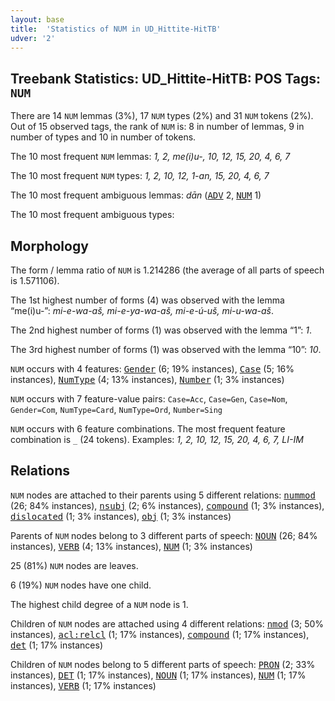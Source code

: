 ```yaml
---
layout: base
title:  'Statistics of NUM in UD_Hittite-HitTB'
udver: '2'
---
```


## Treebank Statistics: UD_Hittite-HitTB: POS Tags: `NUM`

There are 14 `NUM` lemmas (3%), 17 `NUM` types (2%) and 31 `NUM` tokens (2%).
Out of 15 observed tags, the rank of `NUM` is: 8 in number of lemmas, 9 in number of types and 10 in number of tokens.

The 10 most frequent `NUM` lemmas: <em>1, 2, me(i)u-, 10, 12, 15, 20, 4, 6, 7</em>

The 10 most frequent `NUM` types:  <em>1, 2, 10, 12, 1-an, 15, 20, 4, 6, 7</em>

The 10 most frequent ambiguous lemmas: <em>dān</em> (<tt><a href="hit_hittb-pos-ADV.html">ADV</a></tt> 2, <tt><a href="hit_hittb-pos-NUM.html">NUM</a></tt> 1)

The 10 most frequent ambiguous types:  



## Morphology

The form / lemma ratio of `NUM` is 1.214286 (the average of all parts of speech is 1.571106).

The 1st highest number of forms (4) was observed with the lemma “me(i)u-”: <em>mi-e-wa-aš, mi-e-ya-wa-aš, mi-e-ú-uš, mi-u-wa-aš</em>.

The 2nd highest number of forms (1) was observed with the lemma “1”: <em>1</em>.

The 3rd highest number of forms (1) was observed with the lemma “10”: <em>10</em>.

`NUM` occurs with 4 features: <tt><a href="hit_hittb-feat-Gender.html">Gender</a></tt> (6; 19% instances), <tt><a href="hit_hittb-feat-Case.html">Case</a></tt> (5; 16% instances), <tt><a href="hit_hittb-feat-NumType.html">NumType</a></tt> (4; 13% instances), <tt><a href="hit_hittb-feat-Number.html">Number</a></tt> (1; 3% instances)

`NUM` occurs with 7 feature-value pairs: `Case=Acc`, `Case=Gen`, `Case=Nom`, `Gender=Com`, `NumType=Card`, `NumType=Ord`, `Number=Sing`

`NUM` occurs with 6 feature combinations.
The most frequent feature combination is `_` (24 tokens).
Examples: <em>1, 2, 10, 12, 15, 20, 4, 6, 7, LI-IM</em>


## Relations

`NUM` nodes are attached to their parents using 5 different relations: <tt><a href="hit_hittb-dep-nummod.html">nummod</a></tt> (26; 84% instances), <tt><a href="hit_hittb-dep-nsubj.html">nsubj</a></tt> (2; 6% instances), <tt><a href="hit_hittb-dep-compound.html">compound</a></tt> (1; 3% instances), <tt><a href="hit_hittb-dep-dislocated.html">dislocated</a></tt> (1; 3% instances), <tt><a href="hit_hittb-dep-obj.html">obj</a></tt> (1; 3% instances)

Parents of `NUM` nodes belong to 3 different parts of speech: <tt><a href="hit_hittb-pos-NOUN.html">NOUN</a></tt> (26; 84% instances), <tt><a href="hit_hittb-pos-VERB.html">VERB</a></tt> (4; 13% instances), <tt><a href="hit_hittb-pos-NUM.html">NUM</a></tt> (1; 3% instances)

25 (81%) `NUM` nodes are leaves.

6 (19%) `NUM` nodes have one child.

The highest child degree of a `NUM` node is 1.

Children of `NUM` nodes are attached using 4 different relations: <tt><a href="hit_hittb-dep-nmod.html">nmod</a></tt> (3; 50% instances), <tt><a href="hit_hittb-dep-acl-relcl.html">acl:relcl</a></tt> (1; 17% instances), <tt><a href="hit_hittb-dep-compound.html">compound</a></tt> (1; 17% instances), <tt><a href="hit_hittb-dep-det.html">det</a></tt> (1; 17% instances)

Children of `NUM` nodes belong to 5 different parts of speech: <tt><a href="hit_hittb-pos-PRON.html">PRON</a></tt> (2; 33% instances), <tt><a href="hit_hittb-pos-DET.html">DET</a></tt> (1; 17% instances), <tt><a href="hit_hittb-pos-NOUN.html">NOUN</a></tt> (1; 17% instances), <tt><a href="hit_hittb-pos-NUM.html">NUM</a></tt> (1; 17% instances), <tt><a href="hit_hittb-pos-VERB.html">VERB</a></tt> (1; 17% instances)

